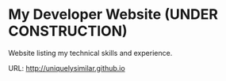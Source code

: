 # My Developer Website (UNDER CONSTRUCTION)
Website listing my technical skills and experience.

URL: http://uniquelysimilar.github.io
